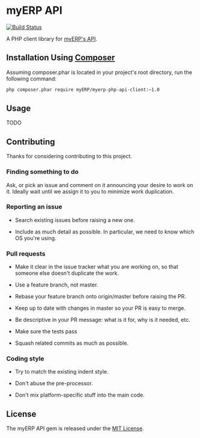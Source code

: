 # myERP API

[![Build Status](https://travis-ci.org/myERP/myerp-php-api-client.png?branch=master)](https://travis-ci.org/myERP/myerp-php-api-client)

A PHP client library for [myERP's API](http://developers.myerp.com).

## Installation Using [Composer](http://getcomposer.org/)

Assuming composer.phar is located in your project's root directory, run the following command:

```bash
php composer.phar require myERP/myerp-php-api-client:~1.0
```

## Usage

TODO


## Contributing

Thanks for considering contributing to this project.

### Finding something to do

Ask, or pick an issue and comment on it announcing your desire to work on it. Ideally wait until we assign it to you to minimize work duplication.

### Reporting an issue

- Search existing issues before raising a new one.

- Include as much detail as possible. In particular, we need to know which OS you're using.

### Pull requests

- Make it clear in the issue tracker what you are working on, so that someone else doesn't duplicate the work.

- Use a feature branch, not master.

- Rebase your feature branch onto origin/master before raising the PR.

- Keep up to date with changes in master so your PR is easy to merge.

- Be descriptive in your PR message: what is it for, why is it needed, etc.

- Make sure the tests pass

- Squash related commits as much as possible.

### Coding style

- Try to match the existing indent style.

- Don't abuse the pre-processor.

- Don't mix platform-specific stuff into the main code.


## License

The myERP API gem is released under the [MIT License](http://www.opensource.org/licenses/MIT).
